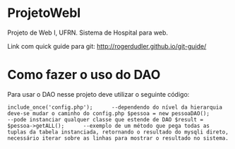 # ProjetoWebI

Projeto de Web I, UFRN. 
Sistema de Hospital para web.

Link com quick guide para git: http://rogerdudler.github.io/git-guide/

# Como fazer o uso do DAO
Para usar o DAO nesse projeto deve utilizar o seguinte código:

`include_once('config.php');	  --dependendo do nível da hierarquia deve-se mudar o caminho do config.php
$pessoa = new pessoaDAO();	    --pode instanciar qualquer classe que estende de DAO
$result = $pessoa->getALL();	  --exemplo de um método que pega todas as tuplas da tabela instanciada, retornando o resultado do mysqli direto, necessário iterar sobre as linhas para mostrar o resultado no sistema.
`
